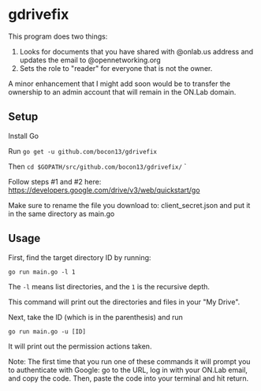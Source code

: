 # gdrivefix
This program does two things:
1. Looks for documents that you have shared with @onlab.us address and updates the email to @opennetworking.org
2. Sets the role to "reader" for everyone that is not the owner.

A minor enhancement that I might add soon would be to transfer the ownership to an admin account that will remain in the ON.Lab domain.

## Setup

Install Go

Run `go get -u github.com/bocon13/gdrivefix`

Then `cd $GOPATH/src/github.com/bocon13/gdrivefix/`
`

Follow steps #1 and #2 here:
https://developers.google.com/drive/v3/web/quickstart/go

Make sure to rename the file you download to: client_secret.json and put it
in the same directory as main.go

## Usage

First, find the target directory ID by running:

```go run main.go -l 1```

The `-l` means list directories, and the `1` is the
recursive depth.

This command will print out the directories and files in
your "My Drive".

Next, take the ID (which is in the parenthesis) and run

```go run main.go -u [ID]```

It will print out the permission actions taken.

Note: The first time that you run one of these commands
it will prompt you to authenticate with Google: go to the URL,
log in with your ON.Lab email, and copy the code.
Then, paste the code into your terminal and hit return.